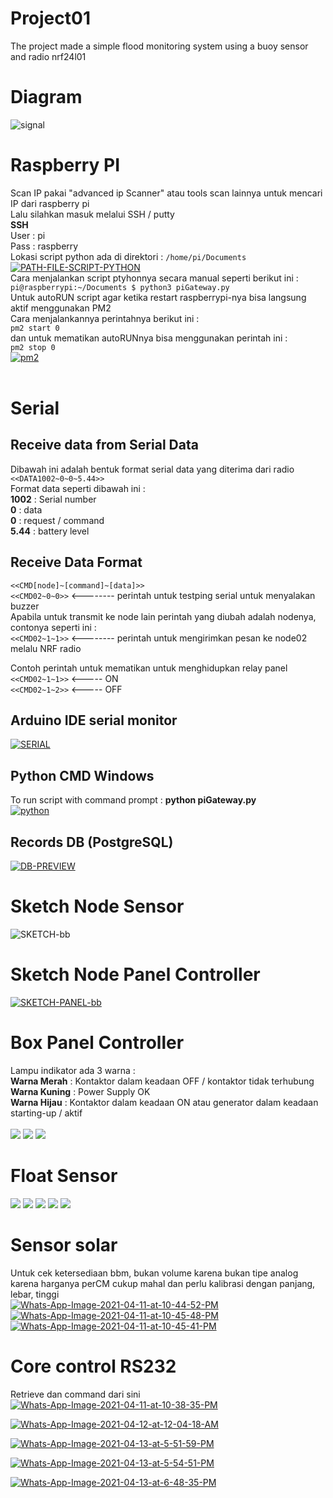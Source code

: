 # Project01
The project made a simple flood monitoring system using a buoy sensor and radio nrf24l01
  
# Diagram
<img src="https://i.ibb.co/5j3hp6h/signal.png" alt="signal" border="0"/>

# Raspberry PI<br />
Scan IP pakai "advanced ip Scanner" atau tools scan lainnya untuk mencari IP dari raspberry pi<br />
Lalu silahkan masuk melalui SSH / putty<br />
<b>SSH</b></br>
User : pi<br />
Pass : raspberry<br />
Lokasi script python ada di direktori : ````` /home/pi/Documents ````` <br />
<a href="https://imgbb.com/"><img src="https://i.ibb.co/pxky859/PATH-FILE-SCRIPT-PYTHON.png" alt="PATH-FILE-SCRIPT-PYTHON" border="0"></a><br />
Cara menjalankan script ptyhonnya secara manual seperti berikut ini : <br />````` pi@raspberrypi:~/Documents $ python3 piGateway.py ````` <br />
Untuk autoRUN script agar ketika restart raspberrypi-nya bisa langsung aktif menggunakan PM2<br />
Cara menjalankannya perintahnya berikut ini :  <br />````` pm2 start 0  ````` <br />dan untuk mematikan autoRUNnya bisa menggunakan perintah ini : <br />````` pm2 stop 0  ````` <br />
<a href="https://ibb.co/MpYBygm"><img src="https://i.ibb.co/Qn2D7J4/pm2.png" alt="pm2" border="0"></a>
  <br /><br />
# Serial<br />
<h2>Receive data from Serial Data</h2>

Dibawah ini adalah bentuk format serial data yang diterima dari radio<br />
`````<<DATA1002~0~0~5.44>>`````<br />
Format data seperti dibawah ini : <br />
<b>1002</b> : Serial number <br />
<b>0</b> : data <br />
<b>0</b> : request / command <br />
<b>5.44</b> : battery level <br />

<h2>Receive Data Format</h2>

`````<<CMD[node]~[command]~[data]>>`````<br />
`````<<CMD02~0~0>>````` <-------- perintah untuk testping serial untuk menyalakan buzzer<br />
Apabila untuk transmit ke node lain perintah yang diubah adalah nodenya, contonya seperti ini : <br />
`````<<CMD02~1~1>>````` <-------- perintah untuk mengirimkan pesan ke node02 melalu NRF radio<br />

Contoh perintah untuk mematikan untuk menghidupkan relay panel<br />
`````<<CMD02~1~1>>````` <----- ON <br />
`````<<CMD02~1~2>>````` <----- OFF<br />

<h2>Arduino IDE serial monitor</h2>
<a href="https://ibb.co/PWbLk96"><img src="https://i.ibb.co/7pTfhR1/SERIAL.png" alt="SERIAL" border="0"></a>
<h2>Python CMD Windows</h2>
To run script with command prompt : <b>python piGateway.py</b><br />
<a href="https://ibb.co/3f0XVs3"><img src="https://i.ibb.co/4sjyCfq/python.png" alt="python" border="0"></a>
<h2>Records DB (PostgreSQL)</h2>
<a href="https://ibb.co/6Ww6cQS"><img src="https://i.ibb.co/CH8xpLy/DB-PREVIEW.png" alt="DB-PREVIEW" border="0"></a>

# Sketch Node Sensor
<img src="https://i.ibb.co/GCDMrsv/SKETCH-bb.png" alt="SKETCH-bb" border="0" />

# Sketch Node Panel Controller
<a href="https://ibb.co/rQQ8p9z"><img src="https://i.ibb.co/Jcc6pZG/SKETCH-PANEL-bb.png" alt="SKETCH-PANEL-bb" border="0"></a>

# Box Panel Controller <br />
Lampu indikator ada 3 warna : <br />
<b>Warna Merah</b> : Kontaktor dalam keadaan OFF / kontaktor tidak terhubung <br />
<b>Warna Kuning</b> : Power Supply OK </br>
<b>Warna Hijau</b> : Kontaktor dalam keadaan ON atau generator dalam keadaan starting-up / aktif<br /><br />
<img src="https://i.ibb.co/mzH4Y9H/BOX-PANEL.jpg" />
<img src="https://i.ibb.co/tzzwFxp/BOX-PANEL-FLASH.jpg" />
<img src="https://i.ibb.co/HXfv78d/BOX-PANEL2.jpg" />

# Float Sensor
<img src="https://i.ibb.co/J73hCQb/SENSOR-FLOAT.jpg" />
<img src="https://i.ibb.co/Tvc8hM1/SENSOR-FLOAT2.jpg" />
<img src="https://i.ibb.co/Tvc8hM1/SENSOR-FLOAT2.jpg" />
<img src="https://i.ibb.co/P68yMzF/SENSOR-FLOAT4.jpg" />
<img src="https://i.ibb.co/pXg9CGh/SENSOR-FLOAT5.jpg" />

# Sensor solar 
Untuk cek ketersediaan bbm, bukan volume karena bukan tipe analog karena harganya perCM cukup mahal dan perlu kalibrasi dengan panjang, lebar, tinggi<br />
<a href="https://ibb.co/xgt35PT"><img src="https://i.ibb.co/7pdby8m/Whats-App-Image-2021-04-11-at-10-44-52-PM.jpg" alt="Whats-App-Image-2021-04-11-at-10-44-52-PM" border="0"></a>
<a href="https://ibb.co/Pr9xSyZ"><img src="https://i.ibb.co/ZfYdZr6/Whats-App-Image-2021-04-11-at-10-45-48-PM.jpg" alt="Whats-App-Image-2021-04-11-at-10-45-48-PM" border="0"></a>
<a href="https://ibb.co/q9xj9Hf"><img src="https://i.ibb.co/K7mh7tk/Whats-App-Image-2021-04-11-at-10-45-41-PM.jpg" alt="Whats-App-Image-2021-04-11-at-10-45-41-PM" border="0"></a>

# Core control RS232 
Retrieve dan command dari sini <br />
<a href="https://ibb.co/fx5VGBT"><img src="https://i.ibb.co/XCgfkNG/Whats-App-Image-2021-04-11-at-10-38-35-PM.jpg" alt="Whats-App-Image-2021-04-11-at-10-38-35-PM" border="0"></a>

<a href="https://ibb.co/R9BkKkW"><img src="https://i.ibb.co/VtQcGc8/Whats-App-Image-2021-04-12-at-12-04-18-AM.jpg" alt="Whats-App-Image-2021-04-12-at-12-04-18-AM" border="0"></a>

<a href="https://ibb.co/0DzcRdz"><img src="https://i.ibb.co/K08Xp38/Whats-App-Image-2021-04-13-at-5-51-59-PM.jpg" alt="Whats-App-Image-2021-04-13-at-5-51-59-PM" border="0"></a><br />

<a href="https://ibb.co/DgNR2WH"><img src="https://i.ibb.co/QjZKwQ3/Whats-App-Image-2021-04-13-at-5-54-51-PM.jpg" alt="Whats-App-Image-2021-04-13-at-5-54-51-PM" border="0"></a><br />

<a href="https://ibb.co/h1q2V0N"><img src="https://i.ibb.co/M5XP7dH/Whats-App-Image-2021-04-13-at-6-48-35-PM.jpg" alt="Whats-App-Image-2021-04-13-at-6-48-35-PM" border="0"></a><br />
